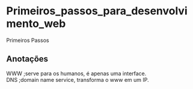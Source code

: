 # Primeiros_passos_para_desenvolvimento_web
Primeiros Passos

## Anotações

WWW	;serve para os humanos, é apenas uma interface.  
DNS	;domain name service, transforma o www em um IP.

